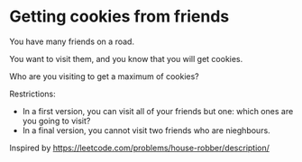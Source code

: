 # Getting cookies from friends

You have many friends on a road.

You want to visit them, and you know that you will get cookies.

Who are you visiting to get a maximum of cookies?

Restrictions:

- In a first version, you can visit all of your friends but one: which ones are you going to visit?
- In a final version, you cannot visit two friends who are nieghbours.

Inspired by <https://leetcode.com/problems/house-robber/description/>
